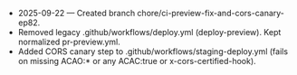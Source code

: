 - 2025-09-22 — Created branch chore/ci-preview-fix-and-cors-canary-ep82.
- Removed legacy .github/workflows/deploy.yml (deploy-preview). Kept normalized pr-preview.yml.
- Added CORS canary step to .github/workflows/staging-deploy.yml (fails on missing ACAO:* or any ACAC:true or x-cors-certified-hook).
